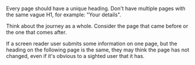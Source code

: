Every page should have a unique heading. Don't have multiple pages with the same vague H1, for example: "Your details".

Think about the journey as a whole. Consider the page that came before or the one that comes after.

If a screen reader user submits some information on one page, but the heading on the following page is the same, they may think the page has not changed, even if it's obvious to a sighted user that it has.
